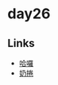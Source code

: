 # day26

## Links

- [哈囉](https://rabbittee.github.io/JavaScript30/day26/kirby/)
- [奶捲](https://rabbittee.github.io/JavaScript30/day26/recoil/)

